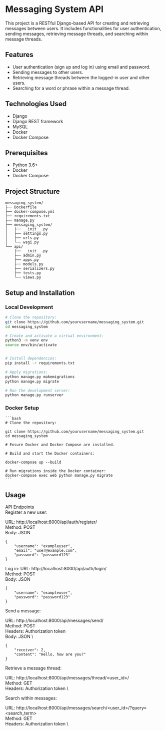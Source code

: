 # Messaging System API

This project is a RESTful Django-based API for creating and retrieving messages between users. It includes functionalities for user authentication, sending messages, retrieving message threads, and searching within message threads.

## Features

- User authentication (sign up and log in) using email and password.
- Sending messages to other users.
- Retrieving message threads between the logged-in user and other users.
- Searching for a word or phrase within a message thread.

## Technologies Used

- Django
- Django REST framework
- MySQL
- Docker
- Docker Compose

## Prerequisites

- Python 3.6+
- Docker
- Docker Compose

## Project Structure


```
messaging_system/
├── Dockerfile
├── docker-compose.yml
├── requirements.txt
├── manage.py
├── messaging_system/
│   ├── __init__.py
│   ├── settings.py
│   ├── urls.py
│   └── wsgi.py
└── api/
    ├── __init__.py
    ├── admin.py
    ├── apps.py
    ├── models.py
    ├── serializers.py
    ├── tests.py
    └── views.py
```

## Setup and Installation

### Local Development



   ```bash
   # Clone the repository:
   git clone https://github.com/yourusername/messaging_system.git
   cd messaging_system

   # Create and activate a virtual environment:
   python3 -m venv env
   source env/bin/activate


   # Install dependencies:
   pip install -r requirements.txt

   # Apply migrations:
   python manage.py makemigrations
   python manage.py migrate

   # Run the development server:
   python manage.py runserver
   ```
    
###  Docker Setup
    
    ```bash
    # Clone the repository:

    git clone https://github.com/yourusername/messaging_system.git
    cd messaging_system
    
    # Ensure Docker and Docker Compose are installed.

    # Build and start the Docker containers:
  
    docker-compose up --build

    # Run migrations inside the Docker container:
    docker-compose exec web python manage.py migrate
    ```

## Usage
API Endpoints \
Register a new user:

URL: http://localhost:8000/api/auth/register/ \
Method: POST \
Body: JSON 
```
{
    "username": "exampleuser",
    "email": "user@example.com",
    "password": "password123"
}
```

Log in:
URL: http://localhost:8000/api/auth/login/ \
Method: POST \
Body: JSON

```
{
    "username": "exampleuser",
    "password": "password123"
}
```
Send a message:

URL: http://localhost:8000/api/messages/send/ \
Method: POST \
Headers: Authorization token \
Body: JSON \
```
{
    "receiver": 2,
    "content": "Hello, how are you?"
}
```
Retrieve a message thread:

URL: http://localhost:8000/api/messages/thread/<user_id>/ \
Method: GET \
Headers: Authorization token \

Search within messages:

URL: http://localhost:8000/api/messages/search/<user_id>/?query=<search_term> \
Method: GET \
Headers: Authorization token \